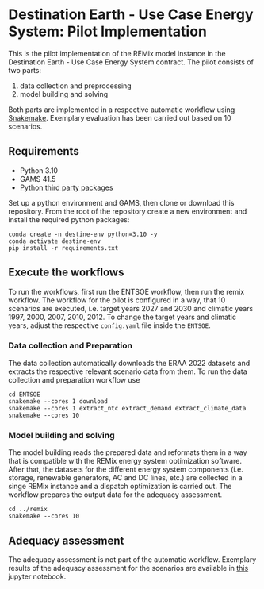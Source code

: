 # Destination Earth - Use Case Energy System: Pilot Implementation

This is the pilot implementation of the REMix model instance in the Destination
Earth - Use Case Energy System contract. The pilot consists of two parts:

1. data collection and preprocessing
2. model building and solving

Both parts are implemented in a respective automatic workflow using
[Snakemake](https://snakemake.readthedocs.io/en/stable/). Exemplary evaluation
has been carried out based on 10 scenarios.

## Requirements

- Python 3.10
- GAMS 41.5
- [Python third party packages](requirements.txt)

Set up a python environment and GAMS, then clone or download this repository.
From the root of the repository create a new environment and install the
required python packages:

    conda create -n destine-env python=3.10 -y
    conda activate destine-env
    pip install -r requirements.txt

## Execute the workflows

To run the workflows, first run the ENTSOE workflow, then run the remix
workflow. The workflow for the pilot is configured in a way, that 10 scenarios
are executed, i.e. target years 2027 and 2030 and climatic years 1997, 2000,
2007, 2010, 2012. To change the target years and climatic years, adjust the
respective `config.yaml` file inside the `ENTSOE`.

### Data collection and Preparation

The data collection automatically downloads the ERAA 2022 datasets and extracts
the respective relevant scenario data from them. To run the data collection and
preparation workflow use

    cd ENTSOE
    snakemake --cores 1 download
    snakemake --cores 1 extract_ntc extract_demand extract_climate_data
    snakemake --cores 10

### Model building and solving

The model building reads the prepared data and reformats them in a way that is
compatible with the REMix energy system optimization software. After that, the
datasets for the different energy system components (i.e. storage, renewable
generators, AC and DC lines, etc.) are collected in a singe REMix instance and
a dispatch optimization is carried out. The workflow prepares the output data
for the adequacy assessment.

    cd ../remix
    snakemake --cores 10

## Adequacy assessment

The adequacy assessment is not part of the automatic workflow. Exemplary results
of the adequacy assessment for the scenarios are available in
[this](remix/results.ipynb) jupyter notebook.

